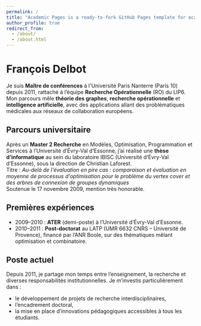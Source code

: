 ```yaml
---
permalink: /
title: "Academic Pages is a ready-to-fork GitHub Pages template for academic personal websites"
author_profile: true
redirect_from: 
  - /about/
  - /about.html
---
```


# François Delbot

Je suis **Maître de conférences** à l'Université Paris Nanterre (Paris 10) depuis 2011, rattaché à l’équipe **Recherche Opérationnelle** (RO) du LIP6. Mon parcours mêle **théorie des graphes**, **recherche opérationnelle** et **intelligence artificielle**, avec des applications allant des problématiques médicales aux réseaux de collaboration européens.

## Parcours universitaire

Après un **Master 2 Recherche** en Modèles, Optimisation, Programmation et Services à l’Université d’Évry-Val d’Essonne, j’ai réalisé une **thèse d’informatique** au sein du laboratoire IBISC (Université d’Évry-Val d’Essonne), sous la direction de Christian Laforest.  
Titre : *Au-delà de l'évaluation en pire cas : comparaison et évaluation en moyenne de processus d'optimisation pour le problème du vertex cover et des arbres de connexion de groupes dynamiques*  
Soutenue le 17 novembre 2009, mention très honorable.

## Premières expériences

- 2009–2010 : **ATER** (demi-poste) à l’Université d’Évry-Val d’Essonne.  
- 2010–2011 : **Post-doctorat** au LATP (UMR 6632 CNRS – Université de Provence), financé par l’ANR Boole, sur des thématiques mêlant optimisation et combinatoire.

## Poste actuel

Depuis 2011, je partage mon temps entre l’enseignement, la recherche et diverses responsabilités institutionnelles. Je m’investis particulièrement dans :
- le développement de projets de recherche interdisciplinaires,
- l’encadrement doctoral,
- la mise en place d’innovations pédagogiques accessibles à tous les étudiants.
